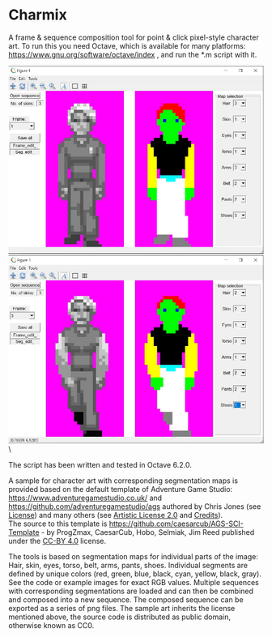 # Charmix
A frame & sequence composition tool for point & click pixel-style character art. To run this you need Octave, which is available for many platforms: https://www.gnu.org/software/octave/index , and run the *.m script with it.

![Screenshot of Charmix](https://github.com/coscholz1984/Charmix/blob/main/Screenshot_v2.jpg?raw=true)
![Screenshot of Charmix](https://github.com/coscholz1984/Charmix/blob/main/Screenshot_v3.jpg?raw=true)\

The script has been written and tested in Octave 6.2.0.

A sample for character art with corresponding segmentation maps is provided based on the default template of Adventure Game Studio: https://www.adventuregamestudio.co.uk/ and https://github.com/adventuregamestudio/ags authored by Chris Jones (see [License](https://www.adventuregamestudio.co.uk/site/ags/legal/)) and many others (see [Artistic License 2.0](https://github.com/adventuregamestudio/ags/blob/master/License.txt) and [Credits](https://github.com/adventuregamestudio/ags/blob/master/Copyright.txt)).  
The source to this template is https://github.com/caesarcub/AGS-SCI-Template - by ProgZmax, CaesarCub, Hobo, Selmiak, Jim Reed published under the [CC-BY 4.0](https://creativecommons.org/licenses/by/4.0/) license.  

The tools is based on segmentation maps for individual parts of the image: Hair, skin, eyes, torso, belt, arms, pants, shoes. Individual segments are defined by unique colors (red, green, blue, black, cyan, yellow, black, gray). See the code or example images for exact RGB values. Multiple sequences with corresponding segmentations are loaded and can then be combined and composed into a new sequence. The composed sequence can be exported as a series of png files. The sample art inherits the license mentioned above, the source code is distributed as public domain, otherwise known as CC0.

